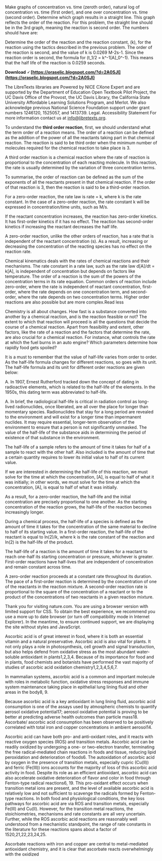 
 
Make graphs of concentration vs. time (zeroth order), natural log of concentration vs. time (first order), and one over concentration vs. time (second order). Determine which graph results in a straight line. This graph reflects the order of the reaction. For this problem, the straight line should be in the 3rd graph, meaning the reaction is second order. The numbers should have are:
 
Determine the order of the reaction and the reaction constant, \(k\), for the reaction using the tactics described in the previous problem. The order of the reaction is second, and the value of k is 0.0269 M-2s-1. Since the reaction order is second, the formula for \(t\_1/2 = k^-1[A]\_0^-1\). This means that the half life of the reaction is 0.0259 seconds.
 
**Download 🗸 [https://oraselic.blogspot.com/?d=2A0SJI](https://oraselic.blogspot.com/?d=2A0SJI)**


 
The LibreTexts libraries are Powered by NICE CXone Expert and are supported by the Department of Education Open Textbook Pilot Project, the UC Davis Office of the Provost, the UC Davis Library, the California State University Affordable Learning Solutions Program, and Merlot. We also acknowledge previous National Science Foundation support under grant numbers 1246120, 1525057, and 1413739. Legal. Accessibility Statement For more information contact us at info@libretexts.org.
 
To understand the **third order reaction**, first, we should understand what the term order of a reaction means. The order of a reaction can be defined as the addition of the power of all the reactants taking part in that chemical reaction. The reaction is said to be third order when the minimum number of molecules required for the chemical reaction to take place is 3.

A third order reaction is a chemical reaction where the rate of reaction is proportional to the concentration of each reacting molecule. In this reaction, the rate is usually determined by the variation of three concentration terms.
 
To summarise, the order of reaction can be defined as the sum of the exponents of all the reactants present in that chemical reaction. If the order of that reaction is 3, then the reaction is said to be a third-order reaction.
 
For a zero-order reaction, the rate law is rate = k, where k is the rate constant. In the case of a zero-order reaction, the rate constant k will be expressed in concentration/time units, such as M/s.
 
If the reactant concentration increases, the reaction has zero-order kinetics. It has first-order kinetics if it has no effect. The reaction has second-order kinetics if increasing the reactant decreases the half life.
 
A zero-order reaction, unlike the other orders of reaction, has a rate that is independent of the reactant concentration (s). As a result, increasing or decreasing the concentration of the reacting species has no effect on the reaction rate.
 
Chemical kinematics deals with the rates of chemical reactions and their mechanisms. The rate constant in a rate law, such as the rate law d[A]/dt = k[A], is independent of concentration but depends on factors like temperature. The order of a reaction is the sum of the powers of the concentration terms in its rate equation. Common orders of reaction include zero-order, where the rate is independent of reactant concentration, first-order, where the rate depends on one concentration term, and second-order, where the rate depends on two concentration terms. Higher order reactions are also possible but are more complex.Read less
 
Chemistry is all about changes. How fast is a substance converted into another by a chemical reaction, and is the reaction feasible or not? The extent to which that reaction will proceed is all the questions that decide the course of a chemical reaction. Apart from feasibility and extent, other factors, like the rate of a reaction and the factors that determine the rate, are also crucial for a chemical reaction. For instance, what controls the rate at which the fuel burns in an auto engine? Which parameters determine how rapidly food gets spoiled?
 
It is a must to remember that the value of half-life varies from order to order. As the half-life formula changes for different reactions, so goes with its unit. The half-life formula and its unit for different order reactions are given below:
 
A. In 1907, Ernest Rutherford tracked down the concept of dating in radioactive elements, which is related to the half-life of the elements. In the 1950s, this dating term was abbreviated to half-life.
 
A. In brief, the radiological half-life is critical in radiation control as long-lived radionuclides, once liberated, are all over the place for longer than momentary species. Radionuclides that stay for a long period are revealed to the environment and will exist for a longer time than impermanent nuclides. It may require essential, longer-term observation of the environment to ensure that a person is not significantly unmasked. The value of the half-life of the substance aids in determining the period of existence of that substance in the environment.
 
The half-life of a sample refers to the amount of time it takes for half of a sample to react with the other half. Also included is the amount of time that a certain quantity requires to lower its initial value to half of its current value.
 
If we are interested in determining the half-life of this reaction, we must solve for the time at which the concentration, [A], is equal to half of what it was initially; in other words, we must solve for the time at which the concentration, [A], is equal to half of what it was initially.
 
As a result, for a zero-order reaction, the half-life and the initial concentration are precisely proportional to one another. As the starting concentration of the reaction grows, the half-life of the reaction becomes increasingly longer.
 
During a chemical process, the half-life of a species is defined as the amount of time it takes for the concentration of the same material to decline to half of its starting value. In a first-order reaction, the half-life of the reactant is equal to ln(2)/k, where k is the rate constant of the reaction and ln(2) is the half-life of the product.
 
The half-life of a reaction is the amount of time it takes for a reactant to reach one-half its starting concentration or pressure, whichever is greater. First-order reactions have half-lives that are independent of concentration and remain constant across time.
 
A zero-order reaction proceeds at a constant rate throughout its duration. The pace of a first-order reaction is determined by the concentration of one of the reactants in the reaction mixture. A second-order reaction rate is proportional to the square of the concentration of a reactant or to the product of the concentrations of two reactants in a given reaction mixture.
 
Thank you for visiting nature.com. You are using a browser version with limited support for CSS. To obtain the best experience, we recommend you use a more up to date browser (or turn off compatibility mode in Internet Explorer). In the meantime, to ensure continued support, we are displaying the site without styles and JavaScript.
 
Ascorbic acid is of great interest in food, where it is both an essential vitamin and a natural preservative. Ascorbic acid is also vital for plants. It not only plays a role in photosynthesis, cell growth and signal transduction, but also helps defend from oxidative stress as the most abundant water-soluble antioxidant in plants1,2,3,4. Because of its importance for food and in plants, food chemists and botanists have performed the vast majority of studies of ascorbic acid oxidation chemistry1,2,3,4,5,6,7.
 
In mammalian systems, ascorbic acid is a common and important molecule with roles in metabolic function, oxidative stress responses and immune system maintenance taking place in epithelial lung lining fluid and other areas in the body8, 9.
 
Because ascorbic acid is a key antioxidant in lung lining fluid, ascorbic acid consumption is one of the assays used by atmospheric chemists to quantify aerosol oxidative potential17; aerosol oxidative potential is proving to be better at predicting adverse health outcomes than particle mass18. Ascorbate/ ascorbic acid consumption has been observed to be positively correlated with total iron and copper concentrations in ambient aerosol14.
 
Ascorbic acid can have both pro- and anti-oxidant roles, and it reacts with reactive oxygen species (ROS) and transition metals. Ascorbic acid can be readily oxidized by undergoing a one- or two-electron transfer, terminating the free radical-mediated chain reactions in foods and tissue, reducing lipid peroxidation and deterioration of foods6. The autoxidation of ascorbic acid by oxygen in the presence of transition metals, especially cupric (Cu(II)) and ferric (Fe(III)) ions accounts for the majority of loss of this ascorbic acid activity in food. Despite its role as an efficient antioxidant, ascorbic acid can also accelerate oxidative deterioration of flavor and color in food through Fenton-type radical reactions6, 19. This pro-oxidant effect occurs when transition metal ions are present, and the level of available ascorbic acid is relatively low and not sufficient to scavenge the radicals formed by Fenton-type reactions. In both food and physiological conditions, the key loss pathways for ascorbic acid are via ROS and transition metals, especially Fe(III) and Cu(II). However, for the transition metal reactions, the stoichiometries, mechanisms and rate constants are all very uncertain. Further, while the ROS ascorbic acid reactions are reasonably well understood from a mechanistic standpoint, the range of rate constants in the literature for these reactions spans about a factor of 1520,21,22,23,24,25.
 
Ascorbate reactions with iron and copper are central to metal-mediated antioxidant chemistry, and it is clear that ascorbate reacts overwhelmingly with the oxidized